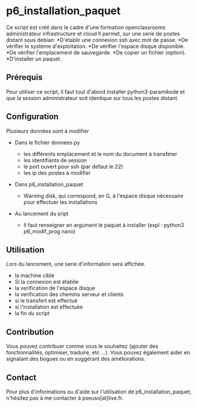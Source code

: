 # p6_installation_paquet
Ce script est créé dans le cadre d'une formation openclassrooms administrateur infrastructure et cloud
Il permet, sur une serie de postes distant sous debian:
  *D'établir une connexion ssh avec mot de passe.
  *De vérifier le système d'exploitation.
  *De vérifier l'espace disque disponible.
  *De vérifier l'emplacement de sauvegarde.
  *De copier un fichier (option).
  *D'installer un paquet.

## Prérequis
Pour utiliser ce script, il faut tout d'abord installer python3-paramikode et que la session administrateur soit identique sur tous les postes distant.
 
## Configuration
Plusieurs données sont à modifier 
 * Dans le fichier donnees.py
    * les différents emplacement et le nom du document à transférer
    * les identifiants de session
    * le port ouvert pour ssh (par defaut le 22)
    * les ip des postes à modifier
 
 * Dans p6_installation_paquet
    * Warning disk, qui correspond, en G, à l'espace disque nécessaire pour effectuer les installations
 
 
 * Au lancement du sript
    * Il faut renseigner en argument le paquet à installer (expl : python3 p6_modif_prog nano)

## Utilisation
Lors du lancement, une serie d'information sera affichée.
  * la machine cible
  * Si la connexion est établie
  * la verification de l'espace disque
  * la verification des chemins serveur et clients
  * si le transfert est effectué
  * si l'installation est effectuée
  * la fin du script

## Contribution
Vous pouvez contribuer comme vous le souhaitez (ajouter des fonctionnalités, optimiser, traduire, etc ...). Vous pouvez également aider en signalant des bogues ou en suggérant des améliorations.

## Contact
Pour plus d'informations ou d'aide sur l'utilisation de p6_installation_paquet, n'hésitez pas à me contacter à pseuso[at]live.fr.
